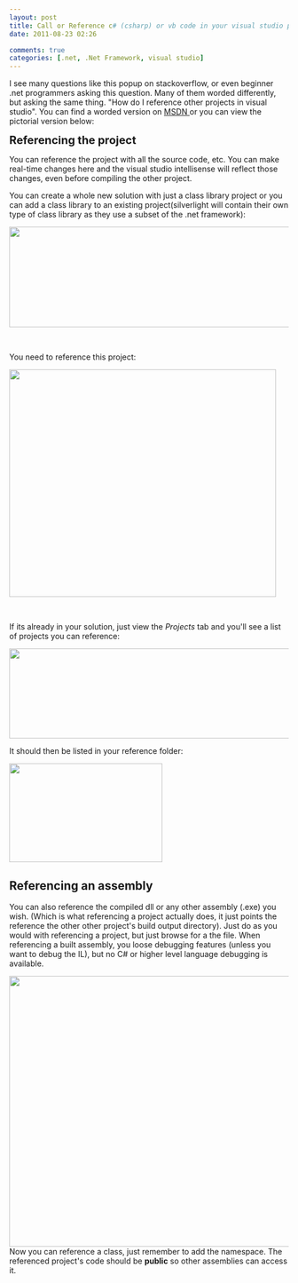 ```yaml
---
layout: post
title: Call or Reference c# (csharp) or vb code in your visual studio project
date: 2011-08-23 02:26

comments: true
categories: [.net, .Net Framework, visual studio]
---
```

I see many questions like this popup on stackoverflow, or even beginner .net programmers asking this question. Many of them worded differently, but asking the same thing. "How do I reference other projects in visual studio". You can find a worded version on <a href="http://msdn.microsoft.com/en-us/library/f3st0d45.aspx">MSDN </a>or you can view the pictorial version below:

<span class="Apple-style-span" style="font-size: 20px; font-weight: bold;">Referencing the project</span>

You can reference the project with all the source code, etc. You can make real-time changes here and the visual studio intellisense will reflect those changes, even before compiling the other project.

You can create a whole new solution with just a class library project or you can add a class library to an existing project(silverlight will contain their own type of class library as they use a subset of the .net framework):

<img class="aligncenter size-full wp-image-269" style="border-style: initial; border-color: initial;" title="classlib" src="{{ site.baseurl}}/images/2011/08/classlib.png" alt="" width="913" height="181" />

&nbsp;

You need to reference this project:

<a href="{{ site.baseurl}}/images/2011/08/rclickRef21.png"><img class="aligncenter size-full wp-image-274" title="rclickRef2" src="{{ site.baseurl}}/images/2011/08/rclickRef21.png" alt="" width="481" height="410" /></a>

&nbsp;

If its already in your solution, just view the <em>Projects</em> tab and you'll see a list of projects you can reference:

<a href="{{ site.baseurl}}/images/2011/08/rclickRef.png"><img class="aligncenter size-full wp-image-272" title="rclickRef" src="{{ site.baseurl}}/images/2011/08/rclickRef.png" alt="" width="796" height="162" /></a>

It should then be listed in your reference folder:

<a href="{{ site.baseurl}}/images/2011/08/inref1.png"><img class="aligncenter size-full wp-image-275" title="inref" src="{{ site.baseurl}}/images/2011/08/inref1.png" alt="" width="276" height="178" /></a><a href="{{ site.baseurl}}/images/2011/08/classlib.png">
</a>
<h2>Referencing an assembly</h2>
You can also reference the compiled dll or any other assembly (.exe) you wish. (Which is what referencing a project actually does, it just points the reference the other other project's build output directory). Just do as you would with referencing a project, but just browse for a the file. When referencing a built assembly, you loose debugging features (unless you want to debug the IL), but no C# or higher level language debugging is available.

<a href="{{ site.baseurl}}/images/2011/08/lazymethod.png"><img class="aligncenter size-full wp-image-271" title="lazymethod" src="{{ site.baseurl}}/images/2011/08/lazymethod.png" alt="" width="649" height="488" /></a><a href="{{ site.baseurl}}/images/2011/08/classlib.png">
</a>Now you can reference a class, just remember to add the namespace. The referenced project's code should be <strong>public</strong> so other assemblies can access it.
